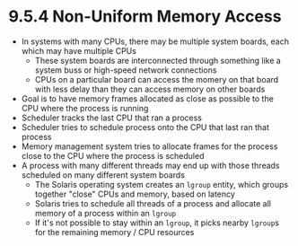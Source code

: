 # 9.5.4 Non-Uniform Memory Access

* In systems with many CPUs, there may be multiple system boards, each which may have multiple CPUs
  * These system boards are interconnected through something like a system buss or high-speed network connections
  * CPUs on a particular board can access the momery on that board with less delay than they can access memory on other boards
* Goal is to have memory frames allocated as close as possible to the CPU where the process is running
* Scheduler tracks the last CPU that ran a process
* Scheduler tries to schedule process onto the CPU that last ran that process
* Memory management system tries to allocate frames for the process close to the CPU where the process is scheduled
* A process with many different threads may end up with those threads scheduled on many different system boards
  * The Solaris operating system creates an `lgroup` entity, which groups together "close" CPUs and memory, based on latency
  * Solaris tries to schedule all threads of a process and allocate all memory of a process within an `lgroup`
  * If it's not possible to stay within an `lgroup`, it picks nearby `lgroup`s for the remaining memory / CPU resources
